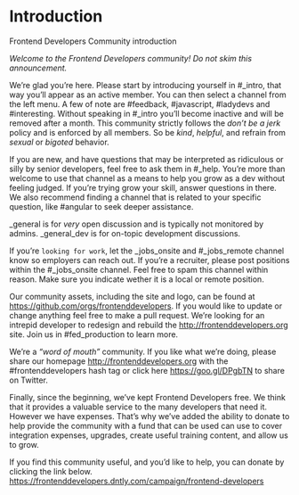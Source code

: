 # Introduction
Frontend Developers Community introduction

*Welcome to the Frontend Developers community!* _Do not skim this announcement._

We’re glad you’re here. Please start by introducing yourself in #_intro, that way you’ll appear as an active member. You can then select a channel from the left menu. A few of note are #feedback, #javascript, #ladydevs and #interesting. Without speaking in #_intro you’ll become inactive and will be removed after a month. This community strictly follows the *don’t be a jerk* policy and is enforced by all members. So be *kind*, *helpful*, and refrain from *sexual* or *bigoted* behavior.

If you are new, and have questions that may be interpreted as ridiculous or silly by senior developers, feel free to ask them in #_help. You’re more than welcome to use that channel as a means to help you grow as a dev without feeling judged.  If you’re trying grow your skill, answer questions in there. We also recommend finding a channel that is related to your specific question, like #angular to seek deeper assistance.

_general is for _very_ open discussion and is typically not monitored by admins. _general_dev is for on-topic development discussions.

If you’re `looking for work`, let the _jobs_onsite and #_jobs_remote channel know so employers can reach out. If you’re a recruiter, please post positions within the #_jobs_onsite  channel. Feel free to spam this channel within reason. Make sure you indicate wether it is a local or remote position.

Our community assets, including the site and logo, can be found at https://github.com/orgs/frontenddevelopers. If you would like to update or change anything feel free to make a pull request. We’re looking for an intrepid developer to redesign and rebuild the http://frontenddevelopers.org site. Join us in #fed_production to learn more.

We’re a *“word of mouth”* community.  If you like what we’re doing, please share our homepage http://frontenddevelopers.org  with the #frontenddevelopers hash tag or click here https://goo.gl/DPgbTN to share on Twitter.

Finally, since the beginning, we’ve kept Frontend Developers free. We think that it provides a valuable service to the many developers that need it. However we have expenses. That’s why we’ve added the ability to donate to help provide the community with a fund that can be used can use to cover integration expenses, upgrades, create useful training content, and allow us to grow.

If you find this community useful, and you’d like to help, you can donate by clicking the link below. https://frontenddevelopers.dntly.com/campaign/frontend-developers
